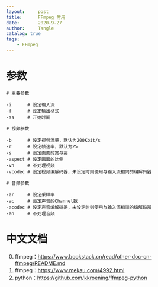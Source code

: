 ```yaml
---
layout:     post
title:      FFmpeg 常用
date:       2020-9-27
author:     Tangle
catalog: true
tags:
    - FFmpeg
---
```


# 参数

```
# 主要参数

-i      # 设定输入流
-f      # 设定输出格式
-ss     # 开始时间

# 视频参数

-b      # 设定视频流量，默认为200Kbit/s
-r      # 设定帧速率，默认为25
-s      # 设定画面的宽与高
-aspect # 设定画面的比例
-vn     # 不处理视频
-vcodec # 设定视频编解码器，未设定时则使用与输入流相同的编解码器

# 音频参数

-ar     # 设定采样率
-ac     # 设定声音的Channel数
-acodec # 设定声音编解码器，未设定时则使用与输入流相同的编解码器
-an     # 不处理音频
```

# 中文文档

0. ffmpeg：<https://www.bookstack.cn/read/other-doc-cn-ffmpeg/README.md>
0. ffmpeg：<https://www.mekau.com/4992.html>
0. python：<https://github.com/kkroening/ffmpeg-python>
